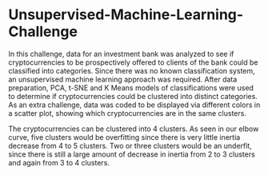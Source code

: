 # Unsupervised-Machine-Learning-Challenge

In this challenge, data for an investment bank was analyzed to see if cryptocurrencies to be prospectively offered to clients of the bank could be classified into categories. Since there was no known classification system, an unsupervised machine learning approach was required. After data preparation, PCA, t-SNE and K Means models of classifications were used to determine if cryptocurrencies could be clustered into distinct categories. As an extra challenge, data was coded to be displayed via different colors in a scatter plot, showing which cryptocurrencies are in the same clusters. 

The cryptocurrencies can be clustered into 4 clusters. As seen in our elbow curve, five clusters would be overfitting since there is very little inertia decrease from 4 to 5 clusters. Two or three clusters would be an underfit, since there is still a large amount of decrease in inertia from 2 to 3 clusters and again from 3 to 4 clusters. 
